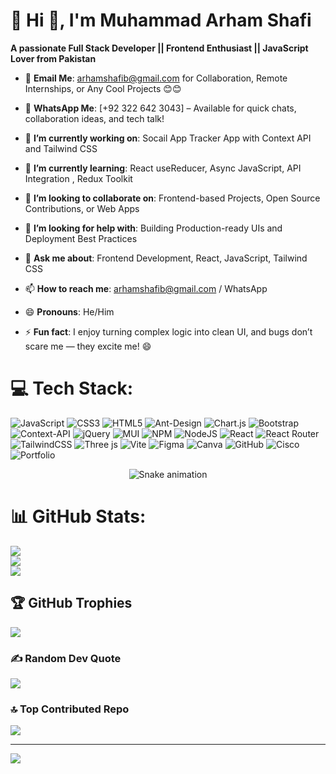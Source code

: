 # 💫 Hi 👋, I'm Muhammad Arham Shafi
**A passionate Full Stack Developer || Frontend Enthusiast || JavaScript Lover from Pakistan**

- 📧 **Email Me**: arhamshafib@gmail.com for Collaboration, Remote Internships, or Any Cool Projects 😊😊
  
- 📱 **WhatsApp Me**: [+92 322 642 3043] – Available for quick chats, collaboration ideas, and tech talk!

- 🔭 **I’m currently working on**: Socail App Tracker App with Context API and Tailwind CSS

- 🌱 **I’m currently learning**: React useReducer, Async JavaScript, API Integration , Redux Toolkit

- 👯 **I’m looking to collaborate on**: Frontend-based Projects, Open Source Contributions, or Web Apps

- 🤔 **I’m looking for help with**: Building Production-ready UIs and Deployment Best Practices

- 💬 **Ask me about**: Frontend Development, React, JavaScript, Tailwind CSS

- 📫 **How to reach me**: arhamshafib@gmail.com / WhatsApp

- 😄 **Pronouns**: He/Him

- ⚡ **Fun fact**: I enjoy turning complex logic into clean UI, and bugs don’t scare me — they excite me! 😄

# 💻 Tech Stack:
![JavaScript](https://img.shields.io/badge/javascript-%23323330.svg?style=for-the-badge&logo=javascript&logoColor=%23F7DF1E) ![CSS3](https://img.shields.io/badge/css3-%231572B6.svg?style=for-the-badge&logo=css3&logoColor=white) ![HTML5](https://img.shields.io/badge/html5-%23E34F26.svg?style=for-the-badge&logo=html5&logoColor=white) ![Ant-Design](https://img.shields.io/badge/-AntDesign-%230170FE?style=for-the-badge&logo=ant-design&logoColor=white) ![Chart.js](https://img.shields.io/badge/chart.js-F5788D.svg?style=for-the-badge&logo=chart.js&logoColor=white) ![Bootstrap](https://img.shields.io/badge/bootstrap-%238511FA.svg?style=for-the-badge&logo=bootstrap&logoColor=white) ![Context-API](https://img.shields.io/badge/Context--Api-000000?style=for-the-badge&logo=react) ![jQuery](https://img.shields.io/badge/jquery-%230769AD.svg?style=for-the-badge&logo=jquery&logoColor=white) ![MUI](https://img.shields.io/badge/MUI-%230081CB.svg?style=for-the-badge&logo=mui&logoColor=white) ![NPM](https://img.shields.io/badge/NPM-%23CB3837.svg?style=for-the-badge&logo=npm&logoColor=white) ![NodeJS](https://img.shields.io/badge/node.js-6DA55F?style=for-the-badge&logo=node.js&logoColor=white) ![React](https://img.shields.io/badge/react-%2320232a.svg?style=for-the-badge&logo=react&logoColor=%2361DAFB) ![React Router](https://img.shields.io/badge/React_Router-CA4245?style=for-the-badge&logo=react-router&logoColor=white) ![TailwindCSS](https://img.shields.io/badge/tailwindcss-%2338B2AC.svg?style=for-the-badge&logo=tailwind-css&logoColor=white) ![Three js](https://img.shields.io/badge/threejs-black?style=for-the-badge&logo=three.js&logoColor=white) ![Vite](https://img.shields.io/badge/vite-%23646CFF.svg?style=for-the-badge&logo=vite&logoColor=white) ![Figma](https://img.shields.io/badge/figma-%23F24E1E.svg?style=for-the-badge&logo=figma&logoColor=white) ![Canva](https://img.shields.io/badge/Canva-%2300C4CC.svg?style=for-the-badge&logo=Canva&logoColor=white) ![GitHub](https://img.shields.io/badge/github-%23121011.svg?style=for-the-badge&logo=github&logoColor=white) ![Cisco](https://img.shields.io/badge/cisco-%23049fd9.svg?style=for-the-badge&logo=cisco&logoColor=black) ![Portfolio](https://img.shields.io/badge/Portfolio-%23000000.svg?style=for-the-badge&logo=firefox&logoColor=#FF7139)

<!-- Snake Game Repo View -->

<div align="center">
  <img src="https://profile-readme-generator.com/assets/snake.svg" alt="Snake animation" />
</div>

# 📊 GitHub Stats:
![](https://github-readme-stats.vercel.app/api?username=arhamshafi&theme=dark&hide_border=false&include_all_commits=false&count_private=false)<br/>
![](https://nirzak-streak-stats.vercel.app/?user=arhamshafi&theme=dark&hide_border=false)<br/>
![](https://github-readme-stats.vercel.app/api/top-langs/?username=arhamshafi&theme=dark&hide_border=false&include_all_commits=false&count_private=false&layout=compact)

## 🏆 GitHub Trophies
![](https://github-profile-trophy.vercel.app/?username=arhamshafi&theme=radical&no-frame=false&no-bg=true&margin-w=4)

### ✍️ Random Dev Quote
![](https://quotes-github-readme.vercel.app/api?type=horizontal&theme=radical)

### 🔝 Top Contributed Repo
![](https://github-contributor-stats.vercel.app/api?username=arhamshafi&limit=5&theme=dark&combine_all_yearly_contributions=true)

---
[![](https://visitcount.itsvg.in/api?id=arhamshafi&icon=0&color=0)](https://visitcount.itsvg.in)

<!-- Proudly created with GPRM ( https://gprm.itsvg.in ) -->
